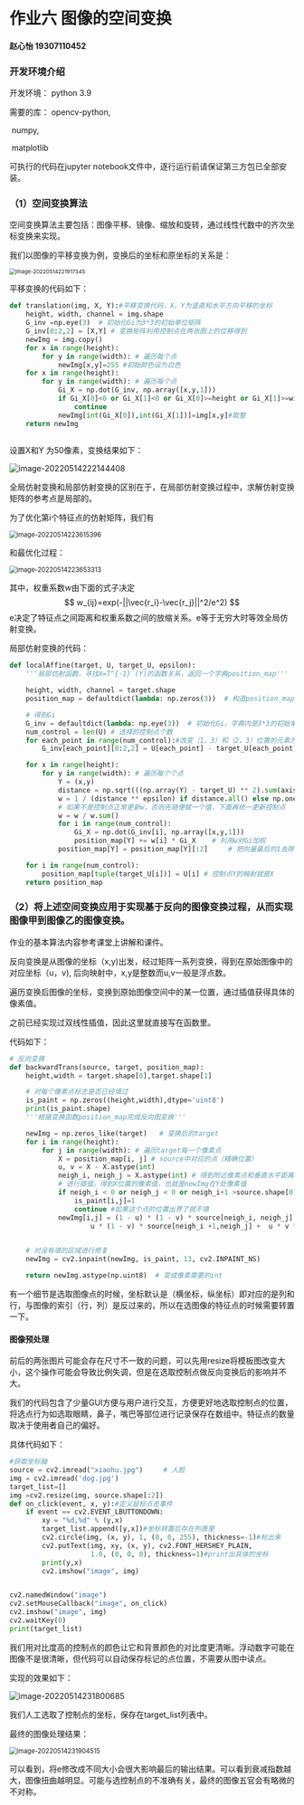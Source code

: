 # **作业六** 图像的空间变换

#### 赵心怡 19307110452

### 开发环境介绍

开发环境： python 3.9

需要的库： opencv-python, 

​					numpy,

​					matplotlib

可执行的代码在jupyter notebook文件中，逐行运行前请保证第三方包已全部安装。



### （1）空间变换算法

空间变换算法主要包括：图像平移、镜像、缩放和旋转，通过线性代数中的齐次坐标变换来实现。

我们以图像的平移变换为例，变换后的坐标和原坐标的关系是：

<img src="C:\Users\13374\AppData\Roaming\Typora\typora-user-images\image-20220514221917345.png" alt="image-20220514221917345" style="zoom:67%;" />

平移变换的代码如下：

```python
def translation(img, X, Y):#平移变换代码，X，Y为竖直和水平方向平移的坐标
    height, width, channel = img.shape
    G_inv =np.eye(3)  # 初始化Gi为3*3的初始单位矩阵
    G_inv[0:2,2] = [X,Y] # 变换矩阵利用控制点在两张图上的位移得到
    newImg = img.copy()
    for x in range(height):
        for y in range(width): # 遍历每个点
            newImg[x,y]=255 #初始颜色设为白色
    for x in range(height):
        for y in range(width): # 遍历每个点
            Gi_X = np.dot(G_inv, np.array([x,y,1]))
            if Gi_X[0]<0 or Gi_X[1]<0 or Gi_X[0]>=height or Gi_X[1]>=width:#如果不在图像范围内就不继续
                continue
            newImg[int(Gi_X[0]),int(Gi_X[1])]=img[x,y]#取整
    return newImg
            
```

设置X和Y 为50像素，变换结果如下：

![image-20220514222144408](C:\Users\13374\AppData\Roaming\Typora\typora-user-images\image-20220514222144408.png)

全局仿射变换和局部仿射变换的区别在于，在局部仿射变换过程中，求解仿射变换矩阵的参考点是局部的。

为了优化第i个特征点的仿射矩阵，我们有

<img src="C:\Users\13374\AppData\Roaming\Typora\typora-user-images\image-20220514223615396.png" alt="image-20220514223615396" style="zoom: 80%;" />

和最优化过程：

<img src="C:\Users\13374\AppData\Roaming\Typora\typora-user-images\image-20220514223653313.png" alt="image-20220514223653313" style="zoom:80%;" />

其中，权重系数$w$由下面的式子决定
$$
w_{ij}=exp(-||\vec{r_i}-\vec{r_j}||^2/e^2)
$$
e决定了特征点之间距离和权重系数之间的放缩关系。e等于无穷大时等效全局仿射变换。

局部仿射变换的代码：

```python
def localAffine(target, U, target_U, epsilon):
    '''局部仿射函数，寻找X=T^{-1} (Y)的函数关系，返回一个字典position_map'''

    height, width, channel = target.shape
    position_map = defaultdict(lambda: np.zeros(3))  # 构造position_map映射字典，初始为三维零向量

    # 得到Gi
    G_inv = defaultdict(lambda: np.eye(3))  # 初始化Gi，字典内是3*3的初始单位矩阵
    num_control = len(U) # 选择的控制点个数
    for each_point in range(num_control):#改变（1，3）和（2，3）位置的元素为位移量
        G_inv[each_point][0:2,2] = U[each_point] - target_U[each_point] # 变换矩阵利用控制点在两张图上的位移得到

    for x in range(height):
        for y in range(width): # 遍历每个个点
            Y = (x,y)
            distance = np.sqrt(((np.array(Y) - target_U) ** 2).sum(axis=1))  # Y到target图中每一个控制点的距离
            w = 1 / (distance ** epsilon) if distance.all() else np.ones(num_control)
            # 如果不是控制点正常更新w，否则先随便赋一个值，下面再统一更新控制点
            w = w / w.sum()
            for i in range(num_control):
                Gi_X = np.dot(G_inv[i], np.array([x,y,1]))
                position_map[Y] += w[i] * Gi_X    # 利用w对Gi加权
            position_map[Y] = position_map[Y][:2]     # 把向量最后的1去除

    for i in range(num_control):
        position_map[tuple(target_U[i])] = U[i] # 控制点Y的映射就是X
    return position_map
```

### （2）将上述空间变换应用于实现基于反向的图像变换过程，从而实现图像甲到图像乙的图像变换。

作业的基本算法内容参考课堂上讲解和课件。

反向变换是从图像的坐标（x,y)出发，经过矩阵一系列变换，得到在原始图像中的对应坐标（u，v), 后向映射中，x,y是整数而u,v一般是浮点数。

遍历变换后图像的坐标，变换到原始图像空间中的某一位置，通过插值获得具体的像素值。

之前已经实现过双线性插值，因此这里就直接写在函数里。

代码如下：

```python
# 反向变换
def backwardTrans(source, target, position_map):
    height,width = target.shape[0],target.shape[1]

    # 对每个像素点标志是否已经填过
    is_paint = np.zeros((height,width),dtype='uint8')
    print(is_paint.shape)
    '''根据变换函数position_map完成反向图变换'''

    newImg = np.zeros_like(target)   # 变换后的target
    for i in range(height):
        for j in range(width): # 遍历target每一个像素点
            X = position_map[i, j] # source中对应的点（精确位置）
            u, v = X - X.astype(int)
            neigh_i, neigh_j = X.astype(int) # 得到附近像素点和垂直水平距离u,v
            # 进行插值，得到X位置的像素值，也就是newImg在Y处像素值
            if neigh_i < 0 or neigh_j < 0 or neigh_i+1 >source.shape[0]-1  or neigh_j+1 >source.shape[1]-1:
                is_paint[i,j]=1
                continue #如果这个点的位置出界了就不填
            newImg[i,j] = (1 - u) * (1 - v) * source[neigh_i, neigh_j] + (1 - u) * v * source[neigh_i,neigh_j + 1] +\
                    u * (1 - v) * source[neigh_i +1,neigh_j] +  u * v * source[neigh_i + 1,neigh_j + 1]#用双线性插值的方法获得点的像素

    
    # 对没有填的区域进行修复
    newImg = cv2.inpaint(newImg, is_paint, 13, cv2.INPAINT_NS)

    return newImg.astype(np.uint8)  # 变成像素需要的int
```

有一个细节是选取图像点的时候，坐标默认是（横坐标，纵坐标）即对应的是列和行，与图像的索引（行，列）是反过来的，所以在选图像的特征点的时候需要转置一下。

#### 图像预处理

前后的两张图片可能会存在尺寸不一致的问题，可以先用resize将模板图改变大小，这个操作可能会导致比例失调，但是在选取控制点做反向变换后的影响并不大。

我们的代码包含了少量GUI方便与用户进行交互，方便更好地选取控制点的位置，将选点行为如选取眼睛，鼻子，嘴巴等部位进行记录保存在数组中。特征点的数量取决于使用者自己的偏好。

具体代码如下：

```python
#获取坐标轴
source = cv2.imread("xiaohu.jpg")     # 人脸
img = cv2.imread('dog.jpg')
target_list=[]
img =cv2.resize(img, source.shape[:2])
def on_click(event, x, y):#定义鼠标点击事件
    if event == cv2.EVENT_LBUTTONDOWN:
        xy = "%d,%d" % (y,x)
        target_list.append([y,x])#坐标转置后存在列表里
        cv2.circle(img, (x, y), 1, (0, 0, 255), thickness=-1)#标出来
        cv2.putText(img, xy, (x, y), cv2.FONT_HERSHEY_PLAIN,
                    1.0, (0, 0, 0), thickness=1)#print出具体的坐标
        print(y,x)
        cv2.imshow("image", img)


cv2.namedWindow("image")
cv2.setMouseCallback("image", on_click)
cv2.imshow("image", img)
cv2.waitKey(0)
print(target_list)
```

我们用对比度高的控制点的颜色让它和背景颜色的对比度更清晰。浮动数字可能在图像不是很清晰，但代码可以自动保存标记的点位置，不需要从图中读点。

实现的效果如下：

![image-20220514231800685](C:\Users\13374\AppData\Roaming\Typora\typora-user-images\image-20220514231800685.png)

我们人工选取了控制点的坐标，保存在target_list列表中。

最终的图像处理结果：

<img src="C:\Users\13374\AppData\Roaming\Typora\typora-user-images\image-20220514231904515.png" alt="image-20220514231904515" style="zoom:80%;" />

可以看到，将e修改成不同大小会很大影响最后的输出结果。可以看到衰减指数越大，图像扭曲越明显。可能与选控制点的不准确有关，最终的图像五官会有略微的不对称。

